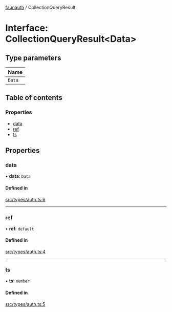 [faunauth](../index.md) / CollectionQueryResult

# Interface: CollectionQueryResult<Data\>

## Type parameters

| Name |
| :------ |
| `Data` |

## Table of contents

### Properties

- [data](CollectionQueryResult.md#data)
- [ref](CollectionQueryResult.md#ref)
- [ts](CollectionQueryResult.md#ts)

## Properties

### data

• **data**: `Data`

#### Defined in

[src/types/auth.ts:6](https://github.com/alexnitta/faunauth/blob/185a6ac/src/types/auth.ts#L6)

___

### ref

• **ref**: `default`

#### Defined in

[src/types/auth.ts:4](https://github.com/alexnitta/faunauth/blob/185a6ac/src/types/auth.ts#L4)

___

### ts

• **ts**: `number`

#### Defined in

[src/types/auth.ts:5](https://github.com/alexnitta/faunauth/blob/185a6ac/src/types/auth.ts#L5)
